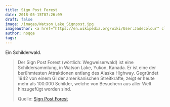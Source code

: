 ```yaml
---
title: Sign Post Forest
date: 2018-05-15T07:26:09
draft: false
image: /images/Watson_Lake_Signpost.jpg
imageauthor: <a href="https://en.wikipedia.org/wiki/User:Jadecolour" class="extiw" title="wikipedia:User:Jadecolour">Jadecolour</a> at <a href="https://en.wikipedia.org/wiki/" class="extiw" title="wikipedia:">English Wikipedia</a>
author: noqqe
tags:
---
```


Ein Schilderwald.

> Der Sign Post Forest (wörtlich: Wegweiserwald) ist eine Schildersammlung, in
> Watson Lake, Yukon, Kanada. Er ist eine der berühmtesten Attraktionen entlang
> des Alaska Highway. Gegründet 1942 von einem GI der amerikanischen
> Streitkräfte, zeigt er heute mehr als 100.000 Schilder, welche von Besuchern
> aus aller Welt hinzugefügt worden sind.
>
> Quelle: [Sign Post Forest](https://de.wikipedia.org/wiki/Sign_Post_Forest)
